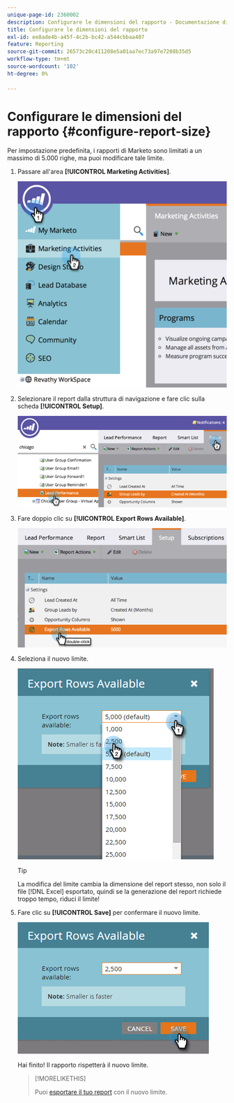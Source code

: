 ```yaml
---
unique-page-id: 2360002
description: Configurare le dimensioni del rapporto - Documentazione di Marketo - Documentazione del prodotto
title: Configurare le dimensioni del rapporto
exl-id: ee8ade4b-a45f-4c2b-bc42-a544cbbaa407
feature: Reporting
source-git-commit: 26573c20c411208e5a01aa7ec73a97e7208b35d5
workflow-type: tm+mt
source-wordcount: '102'
ht-degree: 0%

---
```


# Configurare le dimensioni del rapporto {#configure-report-size}

Per impostazione predefinita, i rapporti di Marketo sono limitati a un massimo di 5.000 righe, ma puoi modificare tale limite.

1. Passare all&#39;area **[!UICONTROL Marketing Activities]**.

   ![](assets/image2014-9-16-10-3a53-3a57.png)

1. Selezionare il report dalla struttura di navigazione e fare clic sulla scheda **[!UICONTROL Setup]**.

   ![](assets/image2014-9-16-10-3a54-3a1.png)

1. Fare doppio clic su **[!UICONTROL Export Rows Available]**.

   ![](assets/image2014-9-16-10-3a54-3a5.png)

1. Seleziona il nuovo limite.

   ![](assets/image2016-3-2-9-3a13-3a0.png)

   >[!TIP]
   >
   >La modifica del limite cambia la dimensione del report stesso, non solo il file [!DNL Excel] esportato, quindi se la generazione del report richiede troppo tempo, riduci il limite!

1. Fare clic su **[!UICONTROL Save]** per confermare il nuovo limite.

   ![](assets/image2016-3-2-9-3a13-3a59.png)

   Hai finito! Il rapporto rispetterà il nuovo limite.

   >[!MORELIKETHIS]
   >
   >Puoi [esportare il tuo report](/help/marketo/product-docs/reporting/basic-reporting/report-activity/export-a-report-to-excel.md) con il nuovo limite.
